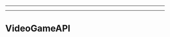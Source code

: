 --------------------------------------------
----------------------------------------------------------------------------------------------------
# VideoGameAPI
